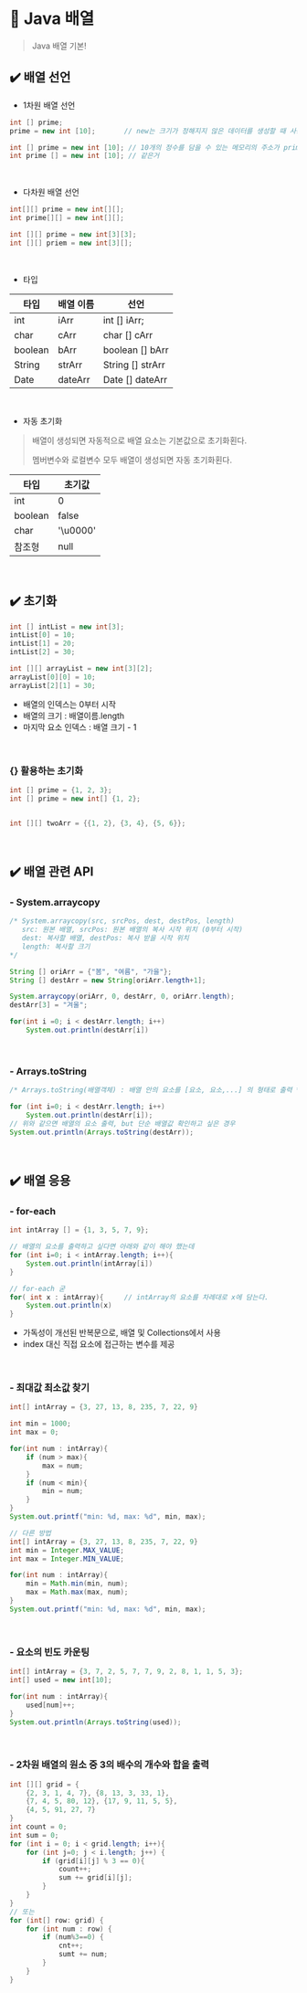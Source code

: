 # 🧋 Java 배열

> Java 배열 기본!



## ✔️ 배열 선언

- 1차원 배열 선언

```java
int [] prime;
prime = new int [10];		// new는 크기가 정해지지 않은 데이터를 생성할 때 사용하는 키워드

int [] prime = new int [10]; // 10개의 정수를 담을 수 있는 메모리의 주소가 prime에 담김
int prime [] = new int [10]; // 같은거
```

<br>

- 다차원 배열 선언

```java
int[][] prime = new int[][];
int prime[][] = new int[][];

int [][] prime = new int[3][3];
int [][] priem = new int[3][];
```

<br>

- 타입

| 타입    | 배열 이름 | 선언             |
| ------- | --------- | ---------------- |
| int     | iArr      | int [] iArr;     |
| char    | cArr      | char [] cArr     |
| boolean | bArr      | boolean [] bArr  |
| String  | strArr    | String [] strArr |
| Date    | dateArr   | Date [] dateArr  |

<br>

- 자동 초기화

> 배열이 생성되면 자동적으로 배열 요소는 기본값으로 초기화횐다.
>
> 멤버변수와 로컬변수 모두 배열이 생성되면 자동 초기화횐다.

| 타입    | 초기값   |
| ------- | -------- |
| int     | 0        |
| boolean | false    |
| char    | '\u0000' |
| 참조형  | null     |

<br>

##  ✔️ 초기화

```java
int [] intList = new int[3];
intList[0] = 10;
intList[1] = 20;
intList[2] = 30;

int [][] arrayList = new int[3][2];
arrayList[0][0] = 10;
arrayList[2][1] = 30;
```

- 배열의 인덱스는 0부터 시작
- 배열의 크기 : 배열이름.length
- 마지막 요소 인덱스 : 배열 크기 - 1

<br>

### {} 활용하는 초기화

```java
int [] prime = {1, 2, 3};
int [] prime = new int[] {1, 2};


int [][] twoArr = {{1, 2}, {3, 4}, {5, 6}};
```

<br>

## ✔️ 배열 관련 API

### - System.arraycopy

```java
/* System.arraycopy(src, srcPos, dest, destPos, length)
   src: 원본 배열, srcPos: 원본 배열의 복사 시작 위치 (0부터 시작)
   dest: 복사할 배열, destPos: 복사 받을 시작 위치
   length: 복사할 크기
*/

String [] oriArr = {"봄", "여름", "가을"};
String [] destArr = new String[oriArr.length+1];

System.arraycopy(oriArr, 0, destArr, 0, oriArr.length);
destArr[3] = "겨울";

for(int i =0; i < destArr.length; i++)
    System.out.println(destArr[i])
```

<br>

### - Arrays.toString

```java
/* Arrays.toString(배열객체) : 배열 안의 요소를 [요소, 요소,...] 의 형태로 출력 */

for (int i=0; i < destArr.length; i++)
    System.out.println(destArr[i]);
// 위와 같으면 배열의 요소 출력, but 단순 배열값 확인하고 싶은 경우
System.out.println(Arrays.toString(destArr));
```

<br>

## ✔️ 배열 응용

### - for-each

```java
int intArray [] = {1, 3, 5, 7, 9};

// 배열의 요소를 출력하고 싶다면 아래와 같이 해야 했는데
for (int i=0; i < intArray.length; i++){
    System.out.println(intArray[i])
}

// for-each 굳
for( int x : intArray){		// intArray의 요소를 차례대로 x에 담는다.
    System.out.println(x)
}
```

- 가독성이 개선된 반복문으로, 배열 및 Collections에서 사용
- index 대신 직접 요소에 접근하는 변수를 제공

<br>

### - 최대값 최소값 찾기

```java
int[] intArray = {3, 27, 13, 8, 235, 7, 22, 9}

int min = 1000;
int max = 0;

for(int num : intArray){
    if (num > max){
        max = num;
    }
    if (num < min){
        min = num;
    }
}
System.out.printf("min: %d, max: %d", min, max);
```

```java
// 다른 방법
int[] intArray = {3, 27, 13, 8, 235, 7, 22, 9}
int min = Integer.MAX_VALUE;
int max = Integer.MIN_VALUE;

for(int num : intArray){
    min = Math.min(min, num);
    max = Math.max(max, num);
}
System.out.printf("min: %d, max: %d", min, max);
```

<br>

### - 요소의 빈도 카운팅

```java
int[] intArray = {3, 7, 2, 5, 7, 7, 9, 2, 8, 1, 1, 5, 3};
int[] used = new int[10];

for(int num : intArray){
    used[num]++;
}
System.out.println(Arrays.toString(used));
```

<br>

### - 2차원 배열의 원소 중 3의 배수의 개수와 합을 출력

```java
int [][] grid = {
    {2, 3, 1, 4, 7}, {8, 13, 3, 33, 1},
    {7, 4, 5, 80, 12}, {17, 9, 11, 5, 5},
    {4, 5, 91, 27, 7}
}
int count = 0;
int sum = 0;
for (int i = 0; i < grid.length; i++){
    for (int j=0; j < i.length; j++) {
        if (grid[i][j] % 3 == 0){
            count++;
            sum += grid[i][j];
        }
    }
}
// 또는
for (int[] row: grid) {
    for (int num : row) {
        if (num%3==0) {
            cnt++;
            sumt += num;
        }
    }
}
```







